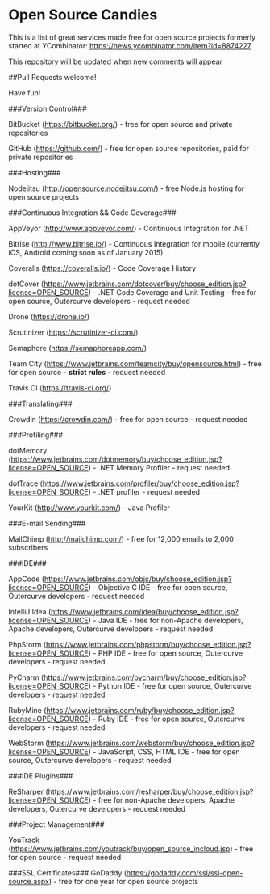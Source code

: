# Open Source Candies

This is a list of great services made free for open source projects formerly started at YCombinator: https://news.ycombinator.com/item?id=8874227

This repository will be updated when new comments will appear

##Pull Requests welcome!

Have fun!

###Version Control###

BitBucket (https://bitbucket.org/) - free for open source and private repositories

GitHub (https://github.com/) - free for open source repositories, paid for private repositories

###Hosting###

Nodejitsu (http://opensource.nodejitsu.com/) - free Node.js hosting for open source projects

###Continuous Integration && Code Coverage###

AppVeyor (http://www.appveyor.com/) - Continuous Integration for .NET

Bitrise (http://www.bitrise.io/) - Continuous Integration for mobile (currently iOS, Android coming soon as of January 2015)

Coveralls (https://coveralls.io/) - Code Coverage History

dotCover (https://www.jetbrains.com/dotcover/buy/choose_edition.jsp?license=OPEN_SOURCE) - .NET Code Coverage and Unit Testing - free for open source, Outercurve developers - request needed

Drone (https://drone.io/)

Scrutinizer (https://scrutinizer-ci.com/)

Semaphore (https://semaphoreapp.com/)

Team City (https://www.jetbrains.com/teamcity/buy/opensource.html) - free for open source - **strict rules** - request needed

Travis CI (https://travis-ci.org/)

###Translating###

Crowdin (https://crowdin.com/) - free for open source - request needed

###Profiling###

dotMemory (https://www.jetbrains.com/dotmemory/buy/choose_edition.jsp?license=OPEN_SOURCE) - .NET Memory Profiler - request needed

dotTrace (https://www.jetbrains.com/profiler/buy/choose_edition.jsp?license=OPEN_SOURCE) - .NET profiler - request needed

YourKit (http://www.yourkit.com/) - Java Profiler

###E-mail Sending###

MailChimp (http://mailchimp.com/) - free for 12,000 emails to 2,000 subscribers

###IDE###

AppCode (https://www.jetbrains.com/objc/buy/choose_edition.jsp?license=OPEN_SOURCE) - Objective C IDE - free for open source, Outercurve developers - request needed

IntelliJ Idea (https://www.jetbrains.com/idea/buy/choose_edition.jsp?license=OPEN_SOURCE) - Java IDE - free for non-Apache developers, Apache developers, Outercurve developers - request needed

PhpStorm (https://www.jetbrains.com/phpstorm/buy/choose_edition.jsp?license=OPEN_SOURCE) - PHP IDE - free for open source, Outercurve developers - request needed

PyCharm (https://www.jetbrains.com/pycharm/buy/choose_edition.jsp?license=OPEN_SOURCE) - Python IDE - free for open source, Outercurve developers - request needed

RubyMine (https://www.jetbrains.com/ruby/buy/choose_edition.jsp?license=OPEN_SOURCE) - Ruby IDE - free for open source, Outercurve developers - request needed

WebStorm (https://www.jetbrains.com/webstorm/buy/choose_edition.jsp?license=OPEN_SOURCE) - JavaScript, CSS, HTML IDE - free for open source, Outercurve developers - request needed

###IDE Plugins###

ReSharper (https://www.jetbrains.com/resharper/buy/choose_edition.jsp?license=OPEN_SOURCE) - free for non-Apache developers, Apache developers, Outercurve developers - request needed

###Project Management###

YouTrack (https://www.jetbrains.com/youtrack/buy/open_source_incloud.jsp) - free for open source - request needed

###SSL Certificates###
GoDaddy (https://godaddy.com/ssl/ssl-open-source.aspx) - free for one year for open source projects
